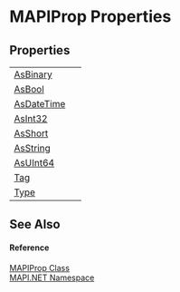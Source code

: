 # MAPIProp Properties




## Properties
<table>
<tr>
<td><a href="ad095274-4ac6-0c39-2bbf-88799c2c0296.md">AsBinary</a></td>
<td> </td></tr>
<tr>
<td><a href="c0e304e7-5355-be1e-07ff-09e2c9fc98a8.md">AsBool</a></td>
<td> </td></tr>
<tr>
<td><a href="9f4ad346-0c17-f82d-ae4e-b1c073ec93e5.md">AsDateTime</a></td>
<td> </td></tr>
<tr>
<td><a href="102cefb2-0c4b-9669-1012-90cafa2af9a7.md">AsInt32</a></td>
<td> </td></tr>
<tr>
<td><a href="d2b4b324-fe10-546d-81a7-9d300a3656ab.md">AsShort</a></td>
<td> </td></tr>
<tr>
<td><a href="2f49742d-bbe8-eef1-7576-cbc857dc8344.md">AsString</a></td>
<td> </td></tr>
<tr>
<td><a href="5e118ed5-8063-fd95-c911-9a1838e9268e.md">AsUInt64</a></td>
<td> </td></tr>
<tr>
<td><a href="5661c3cd-9389-116f-6e3b-f476e2489649.md">Tag</a></td>
<td> </td></tr>
<tr>
<td><a href="aa7f16bf-6851-0014-9a88-4fc3273e47cf.md">Type</a></td>
<td> </td></tr>
</table>

## See Also


#### Reference
<a href="04791c9c-49a6-3b6d-99fa-53509df4be95.md">MAPIProp Class</a>  
<a href="5bef4637-66f8-16d4-e5f4-4d0da57a1538.md">MAPI.NET Namespace</a>  
